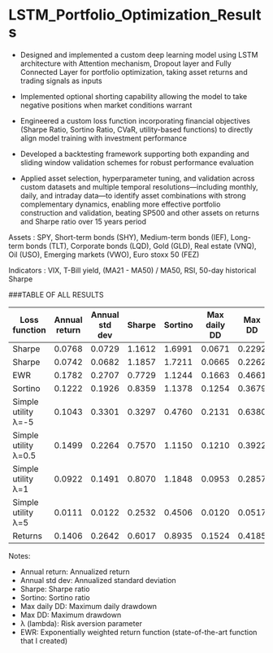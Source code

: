 # LSTM_Portfolio_Optimization_Results

- Designed and implemented a custom deep learning model using LSTM architecture with Attention mechanism, Dropout layer and Fully Connected Layer for portfolio optimization, taking asset returns and trading signals as inputs

- Implemented optional shorting capability allowing the model to take negative positions when market conditions warrant

- Engineered a custom loss function incorporating financial objectives (Sharpe Ratio, Sortino Ratio, CVaR, utility-based functions) to directly align model training with investment performance

- Developed a backtesting framework supporting both expanding and sliding window validation schemes for robust performance evaluation

- Applied asset selection, hyperparameter tuning, and validation across custom datasets and multiple temporal resolutions—including monthly, daily, and intraday data—to identify asset combinations with strong complementary dynamics, enabling more effective portfolio construction and validation, beating SP500 and other assets on returns and Sharpe ratio over 15 years period



Assets : SPY, Short-term bonds (SHY), Medium-term bonds (IEF), Long-term bonds (TLT), Corporate bonds (LQD), Gold (GLD), Real estate (VNQ), Oil (USO), Emerging markets (VWO), Euro stoxx 50 (FEZ)

Indicators : VIX, T-Bill yield, (MA21 - MA50) / MA50, RSI, 50-day historical Sharpe


###TABLE OF ALL RESULTS


Loss function                  | Annual return | Annual std dev | Sharpe  | Sortino | Max daily DD | Max DD | Image
-------------------------------|---------------|----------------|---------|---------|---------------|--------|-------
Sharpe                         | 0.0768        | 0.0729         | 1.1612  | 1.6991  | 0.0671        | 0.2292 | 
Sharpe                         | 0.0742        | 0.0682         | 1.1857  | 1.7211  | 0.0665        | 0.2262 | Sharpe
EWR                            | 0.1782        | 0.2707         | 0.7729  | 1.1244  | 0.1663        | 0.4661 | EWR
Sortino                        | 0.1222        | 0.1926         | 0.8359  | 1.1378  | 0.1254        | 0.3679 | 
Simple utility λ=-5            | 0.1043        | 0.3301         | 0.3297  | 0.4760  | 0.2131        | 0.6380 | 
Simple utility λ=0.5           | 0.1499        | 0.2264         | 0.7570  | 1.1150  | 0.1210        | 0.3922 | Utility_0.5
Simple utility λ=1             | 0.0922        | 0.1491         | 0.8070  | 1.1848  | 0.0953        | 0.2857 | Utility_1
Simple utility λ=5             | 0.0111        | 0.0122         | 0.2532  | 0.4506  | 0.0120        | 0.0517 | Utility_5
Returns                        | 0.1406        | 0.2642         | 0.6017  | 0.8935  | 0.1524        | 0.4185 | img515


Notes:
- Annual return: Annualized return
- Annual std dev: Annualized standard deviation
- Sharpe: Sharpe ratio
- Sortino: Sortino ratio
- Max daily DD: Maximum daily drawdown
- Max DD: Maximum drawdown
- λ (lambda): Risk aversion parameter
- EWR: Exponentially weighted return function (state-of-the-art function that I created)

